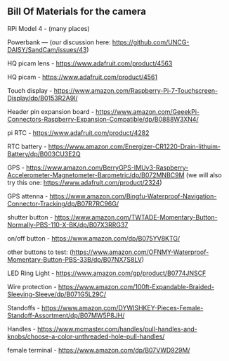 ## Bill Of Materials for the camera

RPi Model 4 - (many places)

Powerbank — (our discussion here: https://github.com/UNCG-DAISY/SandCam/issues/43)

HQ picam lens - https://www.adafruit.com/product/4563

HQ picam - https://www.adafruit.com/product/4561

Touch display - https://www.amazon.com/Raspberry-Pi-7-Touchscreen-Display/dp/B0153R2A9I/

Header pin expansion board - https://www.amazon.com/GeeekPi-Connectors-Raspberry-Expansion-Compatible/dp/B0888W3XN4/

pi RTC - https://www.adafruit.com/product/4282

RTC battery - https://www.amazon.com/Energizer-CR1220-Drain-lithuim-Battery/dp/B003CU3E2Q

GPS - https://www.amazon.com/BerryGPS-IMUv3-Raspberry-Accelerometer-Magnetometer-Barometric/dp/B072MNBC9M
(we will also try this one: https://www.adafruit.com/product/2324)

GPS attenna - https://www.amazon.com/Bingfu-Waterproof-Navigation-Connector-Tracking/dp/B07R7RC96G/

shutter button - https://www.amazon.com/TWTADE-Momentary-Button-Normally-PBS-110-X-BK/dp/B07X3RRG37

on/off button - https://www.amazon.com/dp/B075YV8KTG/

other buttons to test: (https://www.amazon.com/OFNMY-Waterproof-Momentary-Button-PBS-33B/dp/B07NX7S8LV)

LED Ring Light - https://www.amazon.com/gp/product/B0774JNSCF

Wire protection - https://www.amazon.com/100ft-Expandable-Braided-Sleeving-Sleeve/dp/B071G5L29C/

Standoffs - https://www.amazon.com/DYWISHKEY-Pieces-Female-Standoff-Assortment/dp/B07MW5P8JH/

Handles - https://www.mcmaster.com/handles/pull-handles-and-knobs/choose-a-color-unthreaded-hole-pull-handles/

female terminal - https://www.amazon.com/dp/B07VWD929M/
